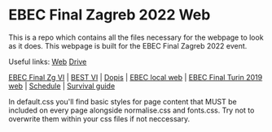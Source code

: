 # EBEC Final Zagreb 2022 Web

This is a repo which contains all the files necessary for the webpage to look as it does. This webpage is built for the EBEC Final Zagreb 2022 event.

Useful links:
[Web](https://ebec-final-zagreb-2022.netlify.app/)
[Drive](https://drive.google.com/drive/folders/1UBn48a6tbh-MhGPCnxJKsi-RhWbRhWJK?usp=sharing)

[EBEC Final Zg VI](https://lbgzagreb.slack.com/files/UML2NDSS2/F02M1JPE48K/vi_ebec_final.pdf) |
[BEST VI](https://private.best.eu.org/toolbox/welcome.jsp?entry=hpuck0l&selectedSubEntry=hpuck0l) |
[Dopis](https://drive.google.com/file/d/1BSrnP00VpRK66rr5h_E6j4vqPpk9pXv_/view) |
[EBEC local web](https://best.hr/ebec/) |
[EBEC Final Turin 2019 web](https://www.bestorino.com/ebecfinal/) |
[Schedule](https://docs.google.com/spreadsheets/d/1GtH79MJElWUphnlKzePiw0892swHtk_0IiimOFVZ_Kg) |
[Survival guide](https://drive.google.com/file/d/1PYAxUU0YZIVUfxcxxgCZoMIQNToGCUKr/view)

In default.css you'll find basic styles for page content that MUST be included on every page alongside normalise.css and fonts.css. Try not to overwrite them within your css files if not neccessary.
